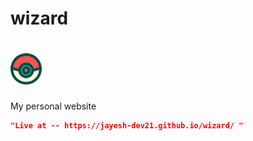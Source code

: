 # wizard
# <img src="pokeball.png" alt="titans" width="50" height="50">
My personal website
```json
"Live at -- https://jayesh-dev21.github.io/wizard/ "
```
